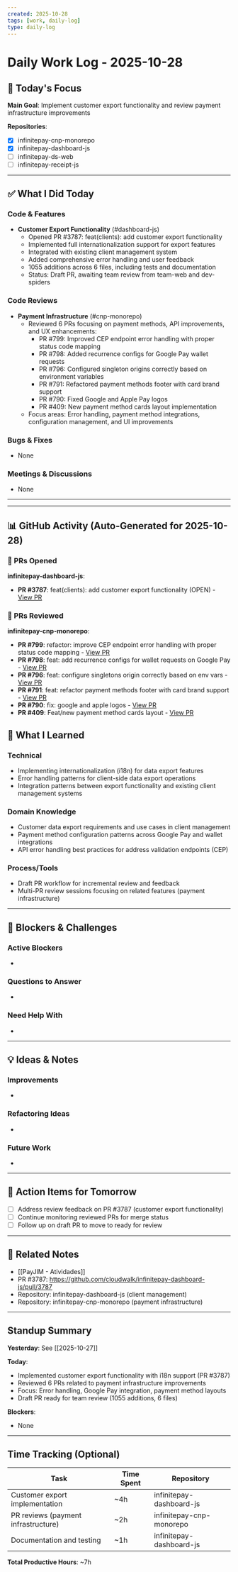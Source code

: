 ```yaml
---
created: 2025-10-28
tags: [work, daily-log]
type: daily-log
---
```


# Daily Work Log - 2025-10-28

## 🎯 Today's Focus

**Main Goal**: Implement customer export functionality and review payment infrastructure improvements

**Repositories**:
- [x] infinitepay-cnp-monorepo
- [x] infinitepay-dashboard-js
- [ ] infinitepay-ds-web
- [ ] infinitepay-receipt-js

---

## ✅ What I Did Today

### Code & Features
- **Customer Export Functionality** (#dashboard-js)
  - Opened PR #3787: feat(clients): add customer export functionality
  - Implemented full internationalization support for export features
  - Integrated with existing client management system
  - Added comprehensive error handling and user feedback
  - 1055 additions across 6 files, including tests and documentation
  - Status: Draft PR, awaiting team review from team-web and dev-spiders

### Code Reviews
- **Payment Infrastructure** (#cnp-monorepo)
  - Reviewed 6 PRs focusing on payment methods, API improvements, and UX enhancements:
    - PR #799: Improved CEP endpoint error handling with proper status code mapping
    - PR #798: Added recurrence configs for Google Pay wallet requests
    - PR #796: Configured singleton origins correctly based on environment variables
    - PR #791: Refactored payment methods footer with card brand support
    - PR #790: Fixed Google and Apple Pay logos
    - PR #409: New payment method cards layout implementation
  - Focus areas: Error handling, payment method integrations, configuration management, and UI improvements

### Bugs & Fixes
- None

### Meetings & Discussions
- None

---


---

## 📊 GitHub Activity (Auto-Generated for 2025-10-28)


### 🚀 PRs Opened
**infinitepay-dashboard-js**:
- **PR #3787**: feat(clients): add customer export functionality (OPEN) - [View PR](https://github.com/cloudwalk/infinitepay-dashboard-js/pull/3787)



### 👀 PRs Reviewed
**infinitepay-cnp-monorepo**:
- **PR #799**: refactor: improve CEP endpoint error handling with proper status code mapping - [View PR](https://github.com/cloudwalk/infinitepay-cnp-monorepo/pull/799)
- **PR #798**: feat: add recurrence configs for wallet requests on Google Pay - [View PR](https://github.com/cloudwalk/infinitepay-cnp-monorepo/pull/798)
- **PR #796**: feat: configure singletons origin correctly based on env vars - [View PR](https://github.com/cloudwalk/infinitepay-cnp-monorepo/pull/796)
- **PR #791**: feat: refactor payment methods footer with card brand support - [View PR](https://github.com/cloudwalk/infinitepay-cnp-monorepo/pull/791)
- **PR #790**: fix: google and apple logos - [View PR](https://github.com/cloudwalk/infinitepay-cnp-monorepo/pull/790)
- **PR #409**: Feat/new payment method cards layout - [View PR](https://github.com/cloudwalk/infinitepay-cnp-monorepo/pull/409)



## 🧠 What I Learned

### Technical
- Implementing internationalization (i18n) for data export features
- Error handling patterns for client-side data export operations
- Integration patterns between export functionality and existing client management systems

### Domain Knowledge
- Customer data export requirements and use cases in client management
- Payment method configuration patterns across Google Pay and wallet integrations
- API error handling best practices for address validation endpoints (CEP)

### Process/Tools
- Draft PR workflow for incremental review and feedback
- Multi-PR review sessions focusing on related features (payment infrastructure)

---

## 🚧 Blockers & Challenges

### Active Blockers
-

### Questions to Answer
-

### Need Help With
-

---

## 💡 Ideas & Notes

### Improvements
-

### Refactoring Ideas
-

### Future Work
-

---

## 📝 Action Items for Tomorrow

- [ ] Address review feedback on PR #3787 (customer export functionality)
- [ ] Continue monitoring reviewed PRs for merge status
- [ ] Follow up on draft PR to move to ready for review

---

## 🔗 Related Notes

- [[PayJIM - Atividades]]
- PR #3787: https://github.com/cloudwalk/infinitepay-dashboard-js/pull/3787
- Repository: infinitepay-dashboard-js (client management)
- Repository: infinitepay-cnp-monorepo (payment infrastructure)

---

## Standup Summary

**Yesterday**:
See [[2025-10-27]]

**Today**:
- Implemented customer export functionality with i18n support (PR #3787)
- Reviewed 6 PRs related to payment infrastructure improvements
- Focus: Error handling, Google Pay integration, payment method layouts
- Draft PR ready for team review (1055 additions, 6 files)

**Blockers**:
- None

---

## Time Tracking (Optional)

| Task | Time Spent | Repository |
|------|------------|------------|
| Customer export implementation | ~4h | infinitepay-dashboard-js |
| PR reviews (payment infrastructure) | ~2h | infinitepay-cnp-monorepo |
| Documentation and testing | ~1h | infinitepay-dashboard-js |

**Total Productive Hours**: ~7h
